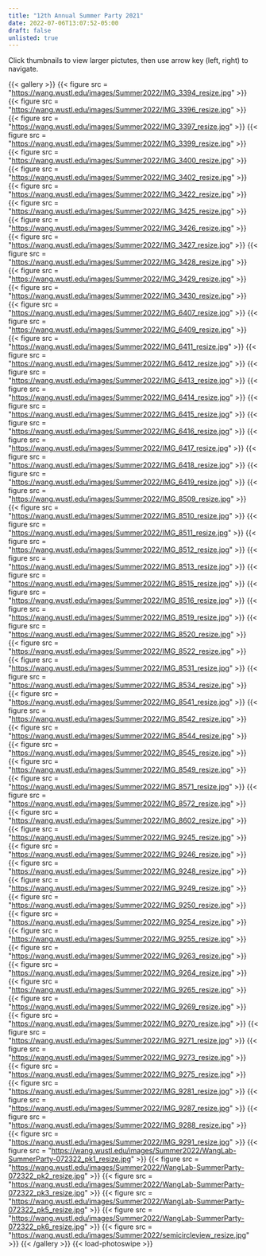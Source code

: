```yaml
---
title: "12th Annual Summer Party 2021"
date: 2022-07-06T13:07:52-05:00
draft: false
unlisted: true
---
```

Click thumbnails to view larger pictutes, then use arrow key (left, right) to navigate.

{{< gallery >}}
{{< figure src = "https://wang.wustl.edu/images/Summer2022/IMG_3394_resize.jpg" >}}
{{< figure src = "https://wang.wustl.edu/images/Summer2022/IMG_3396_resize.jpg" >}}
{{< figure src = "https://wang.wustl.edu/images/Summer2022/IMG_3397_resize.jpg" >}}
{{< figure src = "https://wang.wustl.edu/images/Summer2022/IMG_3399_resize.jpg" >}}
{{< figure src = "https://wang.wustl.edu/images/Summer2022/IMG_3400_resize.jpg" >}}
{{< figure src = "https://wang.wustl.edu/images/Summer2022/IMG_3402_resize.jpg" >}}
{{< figure src = "https://wang.wustl.edu/images/Summer2022/IMG_3422_resize.jpg" >}}
{{< figure src = "https://wang.wustl.edu/images/Summer2022/IMG_3425_resize.jpg" >}}
{{< figure src = "https://wang.wustl.edu/images/Summer2022/IMG_3426_resize.jpg" >}}
{{< figure src = "https://wang.wustl.edu/images/Summer2022/IMG_3427_resize.jpg" >}}
{{< figure src = "https://wang.wustl.edu/images/Summer2022/IMG_3428_resize.jpg" >}}
{{< figure src = "https://wang.wustl.edu/images/Summer2022/IMG_3429_resize.jpg" >}}
{{< figure src = "https://wang.wustl.edu/images/Summer2022/IMG_3430_resize.jpg" >}}
{{< figure src = "https://wang.wustl.edu/images/Summer2022/IMG_6407_resize.jpg" >}}
{{< figure src = "https://wang.wustl.edu/images/Summer2022/IMG_6409_resize.jpg" >}}
{{< figure src = "https://wang.wustl.edu/images/Summer2022/IMG_6411_resize.jpg" >}}
{{< figure src = "https://wang.wustl.edu/images/Summer2022/IMG_6412_resize.jpg" >}}
{{< figure src = "https://wang.wustl.edu/images/Summer2022/IMG_6413_resize.jpg" >}}
{{< figure src = "https://wang.wustl.edu/images/Summer2022/IMG_6414_resize.jpg" >}}
{{< figure src = "https://wang.wustl.edu/images/Summer2022/IMG_6415_resize.jpg" >}}
{{< figure src = "https://wang.wustl.edu/images/Summer2022/IMG_6416_resize.jpg" >}}
{{< figure src = "https://wang.wustl.edu/images/Summer2022/IMG_6417_resize.jpg" >}}
{{< figure src = "https://wang.wustl.edu/images/Summer2022/IMG_6418_resize.jpg" >}}
{{< figure src = "https://wang.wustl.edu/images/Summer2022/IMG_6419_resize.jpg" >}}
{{< figure src = "https://wang.wustl.edu/images/Summer2022/IMG_8509_resize.jpg" >}}
{{< figure src = "https://wang.wustl.edu/images/Summer2022/IMG_8510_resize.jpg" >}}
{{< figure src = "https://wang.wustl.edu/images/Summer2022/IMG_8511_resize.jpg" >}}
{{< figure src = "https://wang.wustl.edu/images/Summer2022/IMG_8512_resize.jpg" >}}
{{< figure src = "https://wang.wustl.edu/images/Summer2022/IMG_8513_resize.jpg" >}}
{{< figure src = "https://wang.wustl.edu/images/Summer2022/IMG_8515_resize.jpg" >}}
{{< figure src = "https://wang.wustl.edu/images/Summer2022/IMG_8516_resize.jpg" >}}
{{< figure src = "https://wang.wustl.edu/images/Summer2022/IMG_8519_resize.jpg" >}}
{{< figure src = "https://wang.wustl.edu/images/Summer2022/IMG_8520_resize.jpg" >}}
{{< figure src = "https://wang.wustl.edu/images/Summer2022/IMG_8522_resize.jpg" >}}
{{< figure src = "https://wang.wustl.edu/images/Summer2022/IMG_8531_resize.jpg" >}}
{{< figure src = "https://wang.wustl.edu/images/Summer2022/IMG_8534_resize.jpg" >}}
{{< figure src = "https://wang.wustl.edu/images/Summer2022/IMG_8541_resize.jpg" >}}
{{< figure src = "https://wang.wustl.edu/images/Summer2022/IMG_8542_resize.jpg" >}}
{{< figure src = "https://wang.wustl.edu/images/Summer2022/IMG_8544_resize.jpg" >}}
{{< figure src = "https://wang.wustl.edu/images/Summer2022/IMG_8545_resize.jpg" >}}
{{< figure src = "https://wang.wustl.edu/images/Summer2022/IMG_8549_resize.jpg" >}}
{{< figure src = "https://wang.wustl.edu/images/Summer2022/IMG_8571_resize.jpg" >}}
{{< figure src = "https://wang.wustl.edu/images/Summer2022/IMG_8572_resize.jpg" >}}
{{< figure src = "https://wang.wustl.edu/images/Summer2022/IMG_8602_resize.jpg" >}}
{{< figure src = "https://wang.wustl.edu/images/Summer2022/IMG_9245_resize.jpg" >}}
{{< figure src = "https://wang.wustl.edu/images/Summer2022/IMG_9246_resize.jpg" >}}
{{< figure src = "https://wang.wustl.edu/images/Summer2022/IMG_9248_resize.jpg" >}}
{{< figure src = "https://wang.wustl.edu/images/Summer2022/IMG_9249_resize.jpg" >}}
{{< figure src = "https://wang.wustl.edu/images/Summer2022/IMG_9250_resize.jpg" >}}
{{< figure src = "https://wang.wustl.edu/images/Summer2022/IMG_9254_resize.jpg" >}}
{{< figure src = "https://wang.wustl.edu/images/Summer2022/IMG_9255_resize.jpg" >}}
{{< figure src = "https://wang.wustl.edu/images/Summer2022/IMG_9263_resize.jpg" >}}
{{< figure src = "https://wang.wustl.edu/images/Summer2022/IMG_9264_resize.jpg" >}}
{{< figure src = "https://wang.wustl.edu/images/Summer2022/IMG_9265_resize.jpg" >}}
{{< figure src = "https://wang.wustl.edu/images/Summer2022/IMG_9269_resize.jpg" >}}
{{< figure src = "https://wang.wustl.edu/images/Summer2022/IMG_9270_resize.jpg" >}}
{{< figure src = "https://wang.wustl.edu/images/Summer2022/IMG_9271_resize.jpg" >}}
{{< figure src = "https://wang.wustl.edu/images/Summer2022/IMG_9273_resize.jpg" >}}
{{< figure src = "https://wang.wustl.edu/images/Summer2022/IMG_9275_resize.jpg" >}}
{{< figure src = "https://wang.wustl.edu/images/Summer2022/IMG_9281_resize.jpg" >}}
{{< figure src = "https://wang.wustl.edu/images/Summer2022/IMG_9287_resize.jpg" >}}
{{< figure src = "https://wang.wustl.edu/images/Summer2022/IMG_9288_resize.jpg" >}}
{{< figure src = "https://wang.wustl.edu/images/Summer2022/IMG_9291_resize.jpg" >}}
{{< figure src = "https://wang.wustl.edu/images/Summer2022/WangLab-SummerParty-072322_pk1_resize.jpg" >}}
{{< figure src = "https://wang.wustl.edu/images/Summer2022/WangLab-SummerParty-072322_pk2_resize.jpg" >}}
{{< figure src = "https://wang.wustl.edu/images/Summer2022/WangLab-SummerParty-072322_pk3_resize.jpg" >}}
{{< figure src = "https://wang.wustl.edu/images/Summer2022/WangLab-SummerParty-072322_pk5_resize.jpg" >}}
{{< figure src = "https://wang.wustl.edu/images/Summer2022/WangLab-SummerParty-072322_pk6_resize.jpg" >}}
{{< figure src = "https://wang.wustl.edu/images/Summer2022/semicircleview_resize.jpg" >}} 
{{< /gallery >}}
{{< load-photoswipe >}}